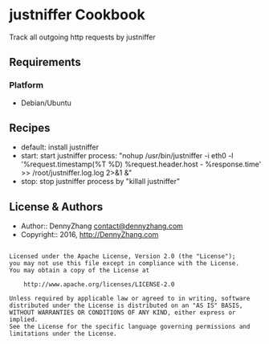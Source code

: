 justniffer Cookbook
================
Track all outgoing http requests by justniffer

Requirements
------------
### Platform
- Debian/Ubuntu

Recipes
-------
* default: install justniffer
* start: start justniffer process: "nohup /usr/bin/justniffer -i eth0 -l '%request.timestamp(%T %D) %request.header.host - %response.time' >> /root/justniffer.log.log 2>&1 &"
* stop: stop justniffer process by "killall justniffer"

License & Authors
-----------------
- Author:: DennyZhang <contact@dennyzhang.com>
- Copyright:: 2016, http://DennyZhang.com

```text

Licensed under the Apache License, Version 2.0 (the "License");
you may not use this file except in compliance with the License.
You may obtain a copy of the License at

    http://www.apache.org/licenses/LICENSE-2.0

Unless required by applicable law or agreed to in writing, software
distributed under the License is distributed on an "AS IS" BASIS,
WITHOUT WARRANTIES OR CONDITIONS OF ANY KIND, either express or implied.
See the License for the specific language governing permissions and
limitations under the License.
```
